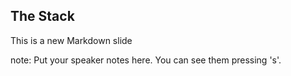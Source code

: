 ##  The Stack

This is a new Markdown slide

note:
    Put your speaker notes here.
    You can see them pressing 's'.
